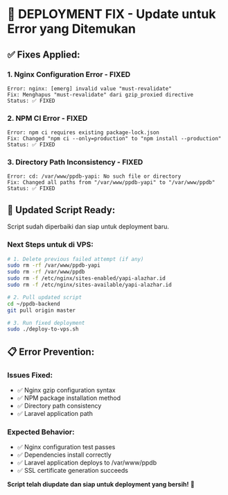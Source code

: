 # 🚨 DEPLOYMENT FIX - Update untuk Error yang Ditemukan

## ✅ **Fixes Applied:**

### **1. Nginx Configuration Error - FIXED**
```
Error: nginx: [emerg] invalid value "must-revalidate"
Fix: Menghapus "must-revalidate" dari gzip_proxied directive
Status: ✅ FIXED
```

### **2. NPM CI Error - FIXED**
```
Error: npm ci requires existing package-lock.json
Fix: Changed "npm ci --only=production" to "npm install --production"
Status: ✅ FIXED
```

### **3. Directory Path Inconsistency - FIXED**
```
Error: cd: /var/www/ppdb-yapi: No such file or directory
Fix: Changed all paths from "/var/www/ppdb-yapi" to "/var/www/ppdb"
Status: ✅ FIXED
```

## 🔧 **Updated Script Ready:**

Script sudah diperbaiki dan siap untuk deployment baru. 

### **Next Steps untuk di VPS:**
```bash
# 1. Delete previous failed attempt (if any)
sudo rm -rf /var/www/ppdb-yapi
sudo rm -rf /var/www/ppdb
sudo rm -f /etc/nginx/sites-enabled/yapi-alazhar.id
sudo rm -f /etc/nginx/sites-available/yapi-alazhar.id

# 2. Pull updated script
cd ~/ppdb-backend
git pull origin master

# 3. Run fixed deployment
sudo ./deploy-to-vps.sh
```

## 📋 **Error Prevention:**

### **Issues Fixed:**
- ✅ Nginx gzip configuration syntax
- ✅ NPM package installation method
- ✅ Directory path consistency
- ✅ Laravel application path

### **Expected Behavior:**
- ✅ Nginx configuration test passes
- ✅ Dependencies install correctly
- ✅ Laravel application deploys to /var/www/ppdb
- ✅ SSL certificate generation succeeds

**Script telah diupdate dan siap untuk deployment yang bersih!** 🚀
